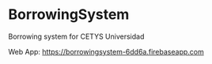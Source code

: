# BorrowingSystem
Borrowing system for CETYS Universidad

Web App: https://borrowingsystem-6dd6a.firebaseapp.com
